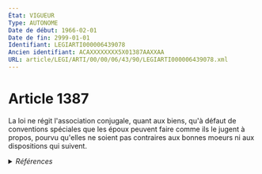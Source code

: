 ```yaml
---
État: VIGUEUR
Type: AUTONOME
Date de début: 1966-02-01
Date de fin: 2999-01-01
Identifiant: LEGIARTI000006439078
Ancien identifiant: ACAXXXXXXXX5X01387AAXXAA
URL: article/LEGI/ARTI/00/00/06/43/90/LEGIARTI000006439078.xml
---
```


<h1>Article 1387</h1>

La loi ne régit l'association conjugale, quant aux biens, qu'à défaut de
conventions spéciales que les époux peuvent faire comme ils le jugent à propos,
pourvu qu'elles ne soient pas contraires aux bonnes moeurs ni aux dispositions
qui suivent.


<details>
  <summary><em>Références</em></summary>

  <h2>Articles faisant référence à l'article</h2>
  
  <ul>
    <li>
      <a href="https://legal.tricoteuses.fr//redirection/LEGIARTI000006441254?vers=git&vers=legifrance">Code civil - article 1581 AUTONOME VIGUEUR, en vigueur depuis le 1966-02-01</a> CITATION source
    </li>
    <li>
      <a href="https://legal.tricoteuses.fr//redirection/LEGIARTI000006440330?vers=git&vers=legifrance">Code civil - article 1497 AUTONOME VIGUEUR, en vigueur depuis le 1966-02-01</a> CITATION source
    </li>
  </ul>
  
  <h2>Textes faisant référence à l'article</h2>
  
  <ul>
    <li>
      <a href="https://legal.tricoteuses.fr//redirection/JORFTEXT000000503950?vers=git&vers=legifrance">Loi n°65-570 du 13 juillet 1965 PORTANT REFORME DES REGIMES MATRIMONIAUX</a> CODIFICATION cible
    </li>
  </ul>
  
  <h2>Références faites par l'article</h2>
  
  <ul>
    <li>
      1965-07-13 CODIFICATION source <a href="https://legal.tricoteuses.fr//redirection/JORFTEXT000000503950?vers=git&vers=legifrance">Loi n°65-570 du 13 juillet 1965 PORTANT REFORME DES REGIMES MATRIMONIAUX</a>
    </li>
    <li>
      2999-01-01 CITATION cible <a href="https://legal.tricoteuses.fr//redirection/LEGIARTI000006440330?vers=git&vers=legifrance">Code civil - article 1497 AUTONOME VIGUEUR, en vigueur depuis le 1966-02-01</a>
    </li>
    <li>
      2999-01-01 CITATION cible <a href="https://legal.tricoteuses.fr//redirection/LEGIARTI000006441254?vers=git&vers=legifrance">Code civil - article 1581 AUTONOME VIGUEUR, en vigueur depuis le 1966-02-01</a>
    </li>
  </ul>
</details>
